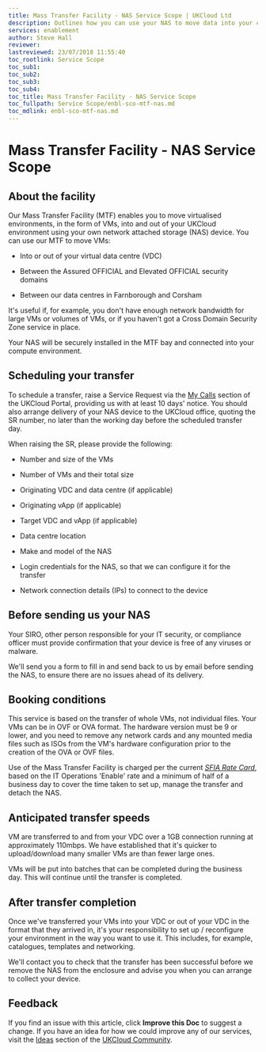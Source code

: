 ```yaml
---
title: Mass Transfer Facility - NAS Service Scope | UKCloud Ltd
description: Outlines how you can use your NAS to move data into your compute environment
services: enablement
author: Steve Hall
reviewer:
lastreviewed: 23/07/2018 11:55:40
toc_rootlink: Service Scope
toc_sub1: 
toc_sub2:
toc_sub3:
toc_sub4:
toc_title: Mass Transfer Facility - NAS Service Scope
toc_fullpath: Service Scope/enbl-sco-mtf-nas.md
toc_mdlink: enbl-sco-mtf-nas.md
---
```


# Mass Transfer Facility - NAS Service Scope

## About the facility

Our Mass Transfer Facility (MTF) enables you to move virtualised environments, in the form of VMs, into and out of your UKCloud environment using your own network attached storage (NAS) device. You can use our MTF to move VMs:

- Into or out of your virtual data centre (VDC)

- Between the Assured OFFICIAL and Elevated OFFICIAL security domains

- Between our data centres in Farnborough and Corsham

It's useful if, for example, you don't have enough network bandwidth for large VMs or volumes of VMs, or if you haven't got a Cross Domain Security Zone service in place.

Your NAS will be securely installed in the MTF bay and connected into your compute environment.

## Scheduling your transfer

To schedule a transfer, raise a Service Request via the [My Calls](https://portal.ukcloud.com/support/ivanti) section of the UKCloud Portal, providing us with at least 10 days' notice. You should also arrange delivery of your NAS device to the UKCloud office, quoting the SR number, no later than the working day before the scheduled transfer day.

When raising the SR, please provide the following:

- Number and size of the VMs

- Number of VMs and their total size

- Originating VDC and data centre (if applicable)

- Originating vApp (if applicable)

- Target VDC and vApp (if applicable)

- Data centre location

- Make and model of the NAS

- Login credentials for the NAS, so that we can configure it for the transfer

- Network connection details (IPs) to connect to the device

## Before sending us your NAS

Your SIRO, other person responsible for your IT security, or compliance officer must provide confirmation that your device is free of any viruses or malware.

We'll send you a form to fill in and send back to us by email before sending the NAS, to ensure there are no issues ahead of its delivery.

## Booking conditions

This service is based on the transfer of whole VMs, not individual files. Your VMs can be in OVF or OVA format. The hardware version must be 9 or lower, and you need to remove any network cards and any mounted media files such as ISOs from the VM's hardware configuration prior to the creation of the OVA or OVF files.

Use of the Mass Transfer Facility is charged per the current [*SFIA Rate Card*](https://ukcloud.com/wp-content/uploads/2019/06/ukc-gen-759-ukcloud-g-cloud-11-standard-rate-card-and-definitions.pdf), based on the IT Operations 'Enable' rate and a minimum of half of a business day to cover the time taken to set up, manage the transfer and detach the NAS.

## Anticipated transfer speeds

VM are transferred to and from your VDC over a 1GB connection running at approximately 110mbps. We have established that it's quicker to upload/download many smaller VMs are than fewer large ones.

VMs will be put into batches that can be completed during the business day. This will continue until the transfer is completed.

## After transfer completion

Once we've transferred your VMs into your VDC or out of your VDC in the format that they arrived in, it's your responsibility to set up / reconfigure your environment in the way you want to use it. This includes, for example, catalogues, templates and networking.

We'll contact you to check that the transfer has been successful before we remove the NAS from the enclosure and advise you when you can arrange to collect your device.

## Feedback

If you find an issue with this article, click **Improve this Doc** to suggest a change. If you have an idea for how we could improve any of our services, visit the [Ideas](https://community.ukcloud.com/ideas) section of the [UKCloud Community](https://community.ukcloud.com).
